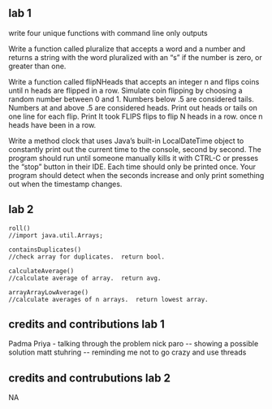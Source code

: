 ## lab 1
write four unique functions with command line only outputs

Write a function called pluralize that accepts a word and a number and returns a string with the word pluralized with an “s” if the number is zero, or greater than one.

Write a function called flipNHeads that accepts an integer n and flips coins until n heads are flipped in a row. Simulate coin flipping by choosing a random number between 0 and 1. Numbers below .5 are considered tails. Numbers at and above .5 are considered heads. Print out heads or tails on one line for each flip. Print It took FLIPS flips to flip N heads in a row. once n heads have been in a row.

Write a method clock that uses Java’s built-in LocalDateTime object to constantly print out the current time to the console, second by second. The program should run until someone manually kills it with CTRL-C or presses the “stop” button in their IDE. Each time should only be printed once. Your program should detect when the seconds increase and only print something out when the timestamp changes.


## lab 2
```
roll()
//import java.util.Arrays;

containsDuplicates()
//check array for duplicates.  return bool.

calculateAverage()
//calculate average of array.  return avg.

arrayArrayLowAverage()
//calculate averages of n arrays.  return lowest array.
```

## credits and contributions lab 1
Padma Priya - talking through the problem
nick paro -- showing a possible solution
matt stuhring -- reminding me not to go crazy and use threads

## credits and contrubutions lab 2
NA